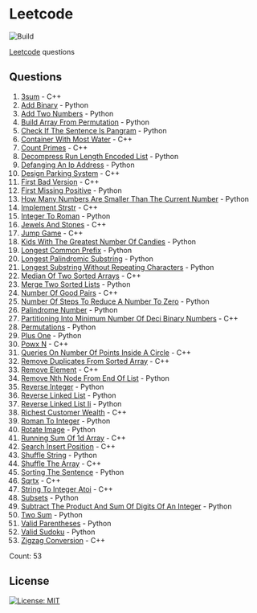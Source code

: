 # Leetcode

![Build](https://github.com/Zeyu-Li/leetcode/workflows/Generate%20MD/badge.svg)

[Leetcode](https://leetcode.com/) questions



## Questions 
 1. [3sum](https://leetcode.com/problems/3sum) - C++ 
 2. [Add Binary](https://leetcode.com/problems/add-binary) - Python 
 3. [Add Two Numbers](https://leetcode.com/problems/add-two-numbers) - Python 
 4. [Build Array From Permutation](https://leetcode.com/problems/build-array-from-permutation) - Python 
 5. [Check If The Sentence Is Pangram](https://leetcode.com/problems/check-if-the-sentence-is-pangram) - Python 
 6. [Container With Most Water](https://leetcode.com/problems/container-with-most-water) - C++ 
 7. [Count Primes](https://leetcode.com/problems/count-primes) - C++ 
 8. [Decompress Run Length Encoded List](https://leetcode.com/problems/decompress-run-length-encoded-list) - Python 
 9. [Defanging An Ip Address](https://leetcode.com/problems/defanging-an-ip-address) - Python 
 10. [Design Parking System](https://leetcode.com/problems/design-parking-system) - C++ 
 11. [First Bad Version](https://leetcode.com/problems/first-bad-version) - C++ 
 12. [First Missing Positive](https://leetcode.com/problems/first-missing-positive) - Python 
 13. [How Many Numbers Are Smaller Than The Current Number](https://leetcode.com/problems/how-many-numbers-are-smaller-than-the-current-number) - Python 
 14. [Implement Strstr](https://leetcode.com/problems/implement-strstr) - C++ 
 15. [Integer To Roman](https://leetcode.com/problems/integer-to-roman) - Python 
 16. [Jewels And Stones](https://leetcode.com/problems/jewels-and-stones) - C++ 
 17. [Jump Game](https://leetcode.com/problems/jump-game) - C++ 
 18. [Kids With The Greatest Number Of Candies](https://leetcode.com/problems/kids-with-the-greatest-number-of-candies) - Python 
 19. [Longest Common Prefix](https://leetcode.com/problems/longest-common-prefix) - Python 
 20. [Longest Palindromic Substring](https://leetcode.com/problems/longest-palindromic-substring) - Python 
 21. [Longest Substring Without Repeating Characters](https://leetcode.com/problems/longest-substring-without-repeating-characters) - Python 
 22. [Median Of Two Sorted Arrays](https://leetcode.com/problems/median-of-two-sorted-arrays) - C++ 
 23. [Merge Two Sorted Lists](https://leetcode.com/problems/merge-two-sorted-lists) - Python 
 24. [Number Of Good Pairs](https://leetcode.com/problems/number-of-good-pairs) - C++ 
 25. [Number Of Steps To Reduce A Number To Zero](https://leetcode.com/problems/number-of-steps-to-reduce-a-number-to-zero) - Python 
 26. [Palindrome Number](https://leetcode.com/problems/palindrome-number) - Python 
 27. [Partitioning Into Minimum Number Of Deci Binary Numbers](https://leetcode.com/problems/partitioning-into-minimum-number-of-deci-binary-numbers) - C++ 
 28. [Permutations](https://leetcode.com/problems/permutations) - Python 
 29. [Plus One](https://leetcode.com/problems/plus-one) - Python 
 30. [Powx N](https://leetcode.com/problems/powx-n) - C++ 
 31. [Queries On Number Of Points Inside A Circle](https://leetcode.com/problems/queries-on-number-of-points-inside-a-circle) - C++ 
 32. [Remove Duplicates From Sorted Array](https://leetcode.com/problems/remove-duplicates-from-sorted-array) - C++ 
 33. [Remove Element](https://leetcode.com/problems/remove-element) - C++ 
 34. [Remove Nth Node From End Of List](https://leetcode.com/problems/remove-nth-node-from-end-of-list) - Python 
 35. [Reverse Integer](https://leetcode.com/problems/reverse-integer) - Python 
 36. [Reverse Linked List](https://leetcode.com/problems/reverse-linked-list) - Python 
 37. [Reverse Linked List Ii](https://leetcode.com/problems/reverse-linked-list-ii) - Python 
 38. [Richest Customer Wealth](https://leetcode.com/problems/richest-customer-wealth) - C++ 
 39. [Roman To Integer](https://leetcode.com/problems/roman-to-integer) - Python 
 40. [Rotate Image](https://leetcode.com/problems/rotate-image) - Python 
 41. [Running Sum Of 1d Array](https://leetcode.com/problems/running-sum-of-1d-array) - C++ 
 42. [Search Insert Position](https://leetcode.com/problems/search-insert-position) - C++ 
 43. [Shuffle String](https://leetcode.com/problems/shuffle-string) - Python 
 44. [Shuffle The Array](https://leetcode.com/problems/shuffle-the-array) - C++ 
 45. [Sorting The Sentence](https://leetcode.com/problems/sorting-the-sentence) - Python 
 46. [Sqrtx](https://leetcode.com/problems/sqrtx) - C++ 
 47. [String To Integer Atoi](https://leetcode.com/problems/string-to-integer-atoi) - C++ 
 48. [Subsets](https://leetcode.com/problems/subsets) - Python 
 49. [Subtract The Product And Sum Of Digits Of An Integer](https://leetcode.com/problems/subtract-the-product-and-sum-of-digits-of-an-integer) - Python 
 50. [Two Sum](https://leetcode.com/problems/two-sum) - Python 
 51. [Valid Parentheses](https://leetcode.com/problems/valid-parentheses) - Python 
 52. [Valid Sudoku](https://leetcode.com/problems/valid-sudoku) - Python 
 53. [Zigzag Conversion](https://leetcode.com/problems/zigzag-conversion) - C++ 

Count: 53


## License

[![License: MIT](https://img.shields.io/badge/License-MIT-blue.svg)](https://opensource.org/licenses/MIT)
